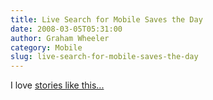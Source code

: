 ```yaml
---
title: Live Search for Mobile Saves the Day
date: 2008-03-05T05:31:00
author: Graham Wheeler
category: Mobile
slug: live-search-for-mobile-saves-the-day
---
```


I love [stories like
this...](http://blogs.msdn.com/peterlau/archive/2008/03/24/live-search-for-windows-mobile-saves-the-day.aspx)
